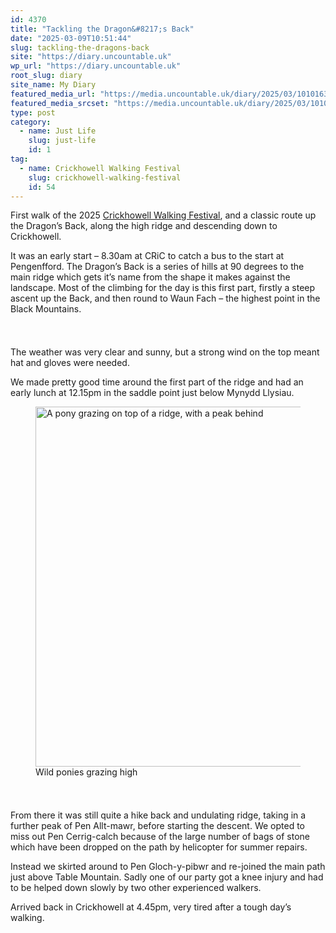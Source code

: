 ```yaml
---
id: 4370
title: "Tackling the Dragon&#8217;s Back"
date: "2025-03-09T10:51:44"
slug: tackling-the-dragons-back
site: "https://diary.uncountable.uk"
wp_url: "https://diary.uncountable.uk"
root_slug: diary
site_name: My Diary
featured_media_url: "https://media.uncountable.uk/diary/2025/03/10101631/IMG20250309094803.webp"
featured_media_srcset: "https://media.uncountable.uk/diary/2025/03/10101631/IMG20250309094803-300x169.webp 300w, https://media.uncountable.uk/diary/2025/03/10101631/IMG20250309094803-1024x576.webp 1024w, https://media.uncountable.uk/diary/2025/03/10101631/IMG20250309094803-150x150.webp 150w, https://media.uncountable.uk/diary/2025/03/10101631/IMG20250309094803-640x360.webp 640w, https://media.uncountable.uk/diary/2025/03/10101631/IMG20250309094803.webp 2177w"
type: post
category:
  - name: Just Life
    slug: just-life
    id: 1
tag:
  - name: Crickhowell Walking Festival
    slug: crickhowell-walking-festival
    id: 54
---
```



<p>First walk of the 2025 <a href="https://www.crickhowellfestival.com/">Crickhowell Walking Festival</a>, and a classic route up the Dragon&#8217;s Back, along the high ridge and descending down to Crickhowell.</p>



<p>It was an early start &#8211; 8.30am at CRiC to catch a bus to the start at Pengenfford.    The Dragon&#8217;s Back is a series of hills at 90 degrees to the main ridge which gets it&#8217;s name from the shape it makes against the landscape.  Most of the climbing for the day is this first part, firstly a steep ascent up the Back, and then round to Waun Fach &#8211; the highest point in the Black Mountains.</p>


<style>.kb-row-layout-id4370_bb59c4-9f > .kt-row-column-wrap{align-content:start;}:where(.kb-row-layout-id4370_bb59c4-9f > .kt-row-column-wrap) > .wp-block-kadence-column{justify-content:start;}.kb-row-layout-id4370_bb59c4-9f > .kt-row-column-wrap{column-gap:var(--global-kb-gap-md, 2rem);row-gap:var(--global-kb-gap-md, 2rem);padding-top:var(--global-kb-spacing-sm, 1.5rem);padding-bottom:var(--global-kb-spacing-sm, 1.5rem);grid-template-columns:repeat(2, minmax(0, 1fr));}.kb-row-layout-id4370_bb59c4-9f > .kt-row-layout-overlay{opacity:0.30;}@media all and (max-width: 1024px){.kb-row-layout-id4370_bb59c4-9f > .kt-row-column-wrap{grid-template-columns:repeat(2, minmax(0, 1fr));}}@media all and (max-width: 767px){.kb-row-layout-id4370_bb59c4-9f > .kt-row-column-wrap{grid-template-columns:minmax(0, 1fr);}.kb-row-layout-id4370_bb59c4-9f > .kt-row-column-wrap > .wp-block-kadence-column:nth-of-type(1){order:2;}.kb-row-layout-id4370_bb59c4-9f > .kt-row-column-wrap > .wp-block-kadence-column:nth-of-type(2){order:1;}.kb-row-layout-id4370_bb59c4-9f > .kt-row-column-wrap > .wp-block-kadence-column:nth-of-type(3){order:12;}.kb-row-layout-id4370_bb59c4-9f > .kt-row-column-wrap > .wp-block-kadence-column:nth-of-type(4){order:11;}.kb-row-layout-id4370_bb59c4-9f > .kt-row-column-wrap > .wp-block-kadence-column:nth-of-type(5){order:22;}.kb-row-layout-id4370_bb59c4-9f > .kt-row-column-wrap > .wp-block-kadence-column:nth-of-type(6){order:21;}.kb-row-layout-id4370_bb59c4-9f > .kt-row-column-wrap > .wp-block-kadence-column:nth-of-type(7){order:32;}.kb-row-layout-id4370_bb59c4-9f > .kt-row-column-wrap > .wp-block-kadence-column:nth-of-type(8){order:31;}}</style><div class="kb-row-layout-wrap kb-row-layout-id4370_bb59c4-9f alignnone wp-block-kadence-rowlayout"><div class="kt-row-column-wrap kt-has-2-columns kt-row-layout-equal kt-tab-layout-inherit kt-mobile-layout-row kt-row-valign-top">
<style>.kadence-column4370_8536a4-df > .kt-inside-inner-col,.kadence-column4370_8536a4-df > .kt-inside-inner-col:before{border-top-left-radius:0px;border-top-right-radius:0px;border-bottom-right-radius:0px;border-bottom-left-radius:0px;}.kadence-column4370_8536a4-df > .kt-inside-inner-col{column-gap:var(--global-kb-gap-sm, 1rem);}.kadence-column4370_8536a4-df > .kt-inside-inner-col{flex-direction:column;}.kadence-column4370_8536a4-df > .kt-inside-inner-col > .aligncenter{width:100%;}.kadence-column4370_8536a4-df > .kt-inside-inner-col:before{opacity:0.3;}.kadence-column4370_8536a4-df{position:relative;}@media all and (max-width: 1024px){.kadence-column4370_8536a4-df > .kt-inside-inner-col{flex-direction:column;justify-content:center;}}@media all and (max-width: 767px){.kadence-column4370_8536a4-df > .kt-inside-inner-col{flex-direction:column;justify-content:center;}}</style>
<div class="wp-block-kadence-column kadence-column4370_8536a4-df"><div class="kt-inside-inner-col">
<p>The weather was very clear and sunny, but a strong wind on the top meant hat and gloves were needed.</p>



<p>We made pretty good time around the first part of the ridge and had an early lunch at 12.15pm in the saddle point just below Mynydd Llysiau.</p>
</div></div>


<style>.kadence-column4370_c32321-f7 > .kt-inside-inner-col,.kadence-column4370_c32321-f7 > .kt-inside-inner-col:before{border-top-left-radius:0px;border-top-right-radius:0px;border-bottom-right-radius:0px;border-bottom-left-radius:0px;}.kadence-column4370_c32321-f7 > .kt-inside-inner-col{column-gap:var(--global-kb-gap-sm, 1rem);}.kadence-column4370_c32321-f7 > .kt-inside-inner-col{flex-direction:column;}.kadence-column4370_c32321-f7 > .kt-inside-inner-col > .aligncenter{width:100%;}.kadence-column4370_c32321-f7 > .kt-inside-inner-col:before{opacity:0.3;}.kadence-column4370_c32321-f7{position:relative;}@media all and (max-width: 1024px){.kadence-column4370_c32321-f7 > .kt-inside-inner-col{flex-direction:column;justify-content:center;}}@media all and (max-width: 767px){.kadence-column4370_c32321-f7 > .kt-inside-inner-col{flex-direction:column;justify-content:center;}}</style>
<div class="wp-block-kadence-column kadence-column4370_c32321-f7"><div class="kt-inside-inner-col">
<figure class="wp-block-image size-large"><img loading="lazy" decoding="async" width="1024" height="576" src="https://media.uncountable.uk/diary/2025/03/10101643/IMG20250309133158-1024x576.webp" alt="A pony grazing on top of a ridge, with a peak behind" class="wp-image-4363" srcset="https://media.uncountable.uk/diary/2025/03/10101643/IMG20250309133158-1024x576.webp 1024w, https://media.uncountable.uk/diary/2025/03/10101643/IMG20250309133158-300x169.webp 300w, https://media.uncountable.uk/diary/2025/03/10101643/IMG20250309133158-640x360.webp 640w" sizes="auto, (max-width: 1024px) 100vw, 1024px" /><figcaption class="wp-element-caption">Wild ponies grazing high</figcaption></figure>
</div></div>

</div></div>


<p>From there it was still quite a hike back and undulating ridge, taking in a further peak of Pen Allt-mawr, before starting the descent.  We opted to miss out Pen Cerrig-calch because of the large number of bags of stone which have been dropped on the path by helicopter for summer repairs.</p>



<p>Instead we skirted around to Pen Gloch-y-pibwr and re-joined the main path just above Table Mountain.  Sadly one of our party got a knee injury and had to be helped down slowly by two other experienced walkers.</p>



<p>Arrived back in Crickhowell at 4.45pm, very tired after a tough day&#8217;s walking.</p>
